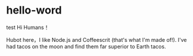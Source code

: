 # hello-word
test
Hi Humans！

Hubot here，I like Node.js and Coffeescrit (that's what I'm made of!).
I've had tacos on the moon and find them far superior to Earth tacos.
